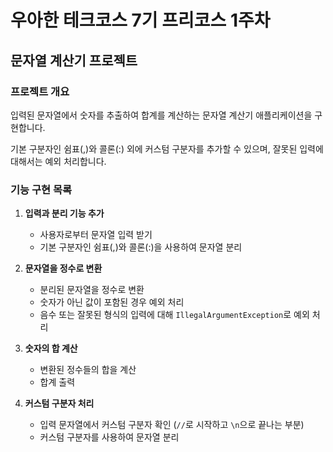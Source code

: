 # 우아한 테크코스 7기 프리코스 1주차

## 문자열 계산기 프로젝트

### 프로젝트 개요
입력된 문자열에서 숫자를 추출하여 합계를 계산하는 문자열 계산기 애플리케이션을 구현합니다.

기본 구분자인 쉼표(,)와 콜론(:) 외에 커스텀 구분자를 추가할 수 있으며, 잘못된 입력에 대해서는 예외 처리합니다.


### 기능 구현 목록

1. **입력과 분리 기능 추가**
   - 사용자로부터 문자열 입력 받기
   - 기본 구분자인 쉼표(,)와 콜론(:)을 사용하여 문자열 분리

2. **문자열을 정수로 변환**
   - 분리된 문자열을 정수로 변환
   - 숫자가 아닌 값이 포함된 경우 예외 처리
   - 음수 또는 잘못된 형식의 입력에 대해 `IllegalArgumentException`로 예외 처리

3. **숫자의 합 계산**
   - 변환된 정수들의 합을 계산
   - 합계 출력

4. **커스텀 구분자 처리**
   - 입력 문자열에서 커스텀 구분자 확인 (`//`로 시작하고 `\n`으로 끝나는 부분)
   - 커스텀 구분자를 사용하여 문자열 분리

